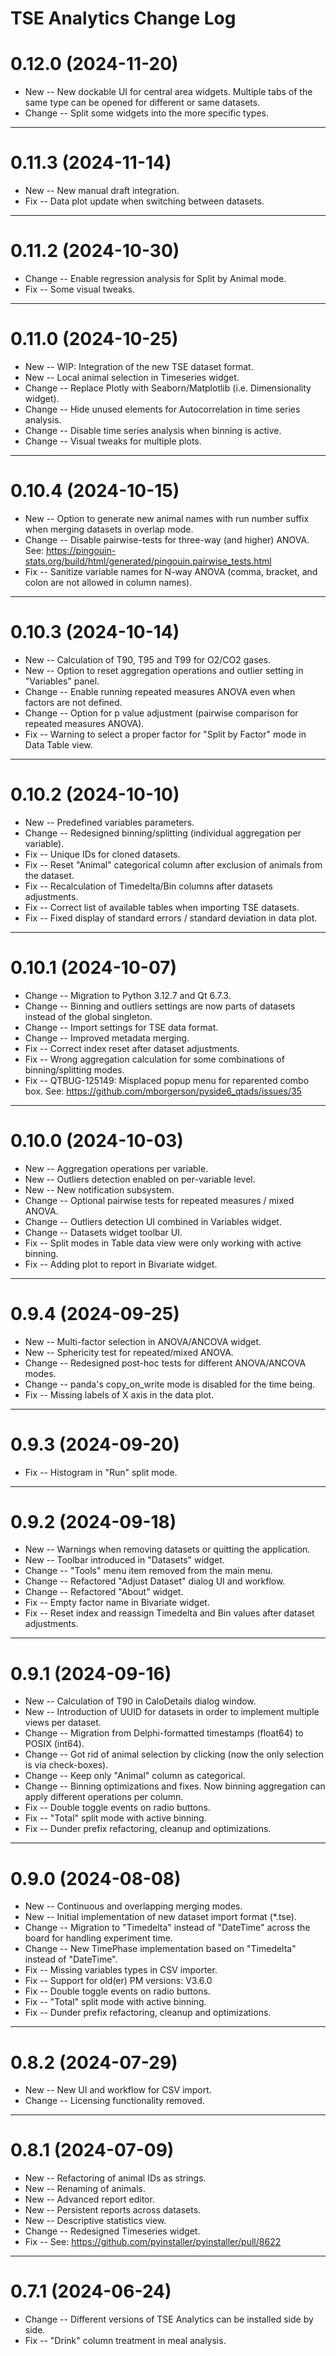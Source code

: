 TSE Analytics Change Log
====================================================================================================

# 0.12.0 (2024-11-20)

- New    -- New dockable UI for central area widgets. Multiple tabs of the same type can be opened for different or same datasets.
- Change -- Split some widgets into the more specific types.


----------------------------------------------------------------------------------------------------

# 0.11.3 (2024-11-14)

- New    -- New manual draft integration.
- Fix    -- Data plot update when switching between datasets.


----------------------------------------------------------------------------------------------------
# 0.11.2 (2024-10-30)

- Change -- Enable regression analysis for Split by Animal mode.
- Fix    -- Some visual tweaks.


----------------------------------------------------------------------------------------------------
# 0.11.0 (2024-10-25)

- New    -- WIP: Integration of the new TSE dataset format.
- New    -- Local animal selection in Timeseries widget.
- Change -- Replace Plotly with Seaborn/Matplotlib (i.e. Dimensionality widget).
- Change -- Hide unused elements for Autocorrelation in time series analysis.
- Change -- Disable time series analysis when binning is active.
- Change -- Visual tweaks for multiple plots.


----------------------------------------------------------------------------------------------------
# 0.10.4 (2024-10-15)

- New    -- Option to generate new animal names with run number suffix when merging datasets in overlap mode.
- Change -- Disable pairwise-tests for three-way (and higher) ANOVA. See: https://pingouin-stats.org/build/html/generated/pingouin.pairwise_tests.html
- Fix    -- Sanitize variable names for N-way ANOVA (comma, bracket, and colon are not allowed in column names).


----------------------------------------------------------------------------------------------------
# 0.10.3 (2024-10-14)

- New    -- Calculation of T90, T95 and T99 for O2/CO2 gases.
- New    -- Option to reset aggregation operations and outlier setting in "Variables" panel.
- Change -- Enable running repeated measures ANOVA even when factors are not defined.
- Change -- Option for p value adjustment (pairwise comparison for repeated measures ANOVA).
- Fix    -- Warning to select a proper factor for "Split by Factor" mode in Data Table view.


----------------------------------------------------------------------------------------------------
# 0.10.2 (2024-10-10)

- New    -- Predefined variables parameters.
- Change -- Redesigned binning/splitting (individual aggregation per variable).
- Fix    -- Unique IDs for cloned datasets.
- Fix    -- Reset "Animal" categorical column after exclusion of animals from the dataset.
- Fix    -- Recalculation of Timedelta/Bin columns after datasets adjustments.
- Fix    -- Correct list of available tables when importing TSE datasets.
- Fix    -- Fixed display of standard errors / standard deviation in data plot.


----------------------------------------------------------------------------------------------------
# 0.10.1 (2024-10-07)

- Change -- Migration to Python 3.12.7 and Qt 6.7.3.
- Change -- Binning and outliers settings are now parts of datasets instead of the global singleton.
- Change -- Import settings for TSE data format.
- Change -- Improved metadata merging.
- Fix    -- Correct index reset after dataset adjustments.
- Fix    -- Wrong aggregation calculation for some combinations of binning/splitting modes.
- Fix    -- QTBUG-125149: Misplaced popup menu for reparented combo box. See: https://github.com/mborgerson/pyside6_qtads/issues/35


----------------------------------------------------------------------------------------------------
# 0.10.0 (2024-10-03)

- New    -- Aggregation operations per variable.
- New    -- Outliers detection enabled on per-variable level.
- New    -- New notification subsystem.
- Change -- Optional pairwise tests for repeated measures / mixed ANOVA.
- Change -- Outliers detection UI combined in Variables widget.
- Change -- Datasets widget toolbar UI.
- Fix    -- Split modes in Table data view were only working with active binning.
- Fix    -- Adding plot to report in Bivariate widget.


----------------------------------------------------------------------------------------------------
# 0.9.4 (2024-09-25)

- New    -- Multi-factor selection in ANOVA/ANCOVA widget.
- New    -- Sphericity test for repeated/mixed ANOVA.
- Change -- Redesigned post-hoc tests for different ANOVA/ANCOVA modes.
- Change -- panda's copy_on_write mode is disabled for the time being.
- Fix    -- Missing labels of X axis in the data plot.


----------------------------------------------------------------------------------------------------
# 0.9.3 (2024-09-20)

- Fix    -- Histogram in "Run" split mode.


----------------------------------------------------------------------------------------------------
# 0.9.2 (2024-09-18)

- New    -- Warnings when removing datasets or quitting the application.
- New    -- Toolbar introduced in "Datasets" widget.
- Change -- "Tools" menu item removed from the main menu.
- Change -- Refactored "Adjust Dataset" dialog UI and workflow.
- Change -- Refactored "About" widget.
- Fix    -- Empty factor name in Bivariate widget.
- Fix  -- Reset index and reassign Timedelta and Bin values after dataset adjustments.


----------------------------------------------------------------------------------------------------
# 0.9.1 (2024-09-16)

- New    -- Calculation of T90 in CaloDetails dialog window.
- New    -- Introduction of UUID for datasets in order to implement multiple views per dataset.
- Change -- Migration from Delphi-formatted timestamps (float64) to POSIX (int64).
- Change -- Got rid of animal selection by clicking (now the only selection is via check-boxes).
- Change -- Keep only "Animal" column as categorical.
- Change -- Binning optimizations and fixes. Now binning aggregation can apply different operations per column.
- Fix    -- Double toggle events on radio buttons.
- Fix    -- "Total" split mode with active binning.
- Fix    -- Dunder prefix refactoring, cleanup and optimizations.


----------------------------------------------------------------------------------------------------
# 0.9.0 (2024-08-08)

- New    -- Continuous and overlapping merging modes.
- New    -- Initial implementation of new dataset import format (*.tse).
- Change -- Migration to "Timedelta" instead of "DateTime" across the board for handling experiment time.
- Change -- New TimePhase implementation based on "Timedelta" instead of "DateTime".
- Fix    -- Missing variables types in CSV importer.
- Fix    -- Support for old(er) PM versions: V3.6.0
- Fix    -- Double toggle events on radio buttons.
- Fix    -- "Total" split mode with active binning.
- Fix    -- Dunder prefix refactoring, cleanup and optimizations.


----------------------------------------------------------------------------------------------------
# 0.8.2 (2024-07-29)

- New    -- New UI and workflow for CSV import.
- Change -- Licensing functionality removed.


----------------------------------------------------------------------------------------------------
# 0.8.1 (2024-07-09)

- New    -- Refactoring of animal IDs as strings.
- New    -- Renaming of animals.
- New    -- Advanced report editor.
- New    -- Persistent reports across datasets.
- New    -- Descriptive statistics view.
- Change -- Redesigned Timeseries widget.
- Fix    -- See: https://github.com/pyinstaller/pyinstaller/pull/8622


----------------------------------------------------------------------------------------------------
# 0.7.1 (2024-06-24)

- Change -- Different versions of TSE Analytics can be installed side by side.
- Fix    -- "Drink" column treatment in meal analysis.
